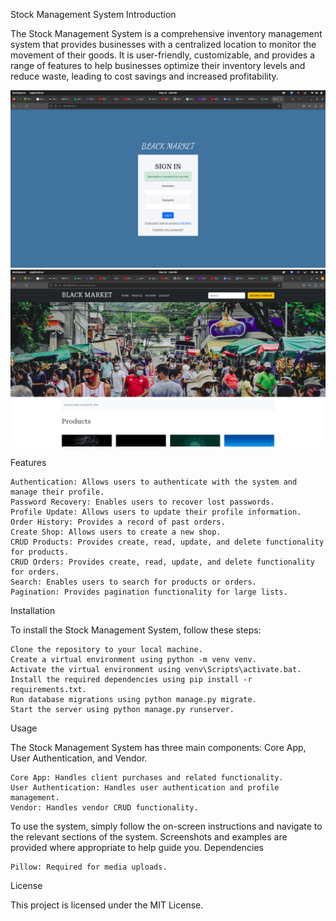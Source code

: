 Stock Management System
Introduction

The Stock Management System is a comprehensive inventory management system that provides businesses with a centralized location to monitor the movement of their goods. It is user-friendly, customizable, and provides a range of features to help businesses optimize their inventory levels and reduce waste, leading to cost savings and increased profitability.

![Example image](images/login.png)
![Example image](images/home.png)

Features


    Authentication: Allows users to authenticate with the system and manage their profile.
    Password Recovery: Enables users to recover lost passwords.
    Profile Update: Allows users to update their profile information.
    Order History: Provides a record of past orders.
    Create Shop: Allows users to create a new shop.
    CRUD Products: Provides create, read, update, and delete functionality for products.
    CRUD Orders: Provides create, read, update, and delete functionality for orders.
    Search: Enables users to search for products or orders.
    Pagination: Provides pagination functionality for large lists.

Installation

To install the Stock Management System, follow these steps:

    Clone the repository to your local machine.
    Create a virtual environment using python -m venv venv.
    Activate the virtual environment using venv\Scripts\activate.bat.
    Install the required dependencies using pip install -r requirements.txt.
    Run database migrations using python manage.py migrate.
    Start the server using python manage.py runserver.

Usage

The Stock Management System has three main components: Core App, User Authentication, and Vendor.

    Core App: Handles client purchases and related functionality.
    User Authentication: Handles user authentication and profile management.
    Vendor: Handles vendor CRUD functionality.

To use the system, simply follow the on-screen instructions and navigate to the relevant sections of the system. Screenshots and examples are provided where appropriate to help guide you.
Dependencies

    Pillow: Required for media uploads.

License

This project is licensed under the MIT License.
